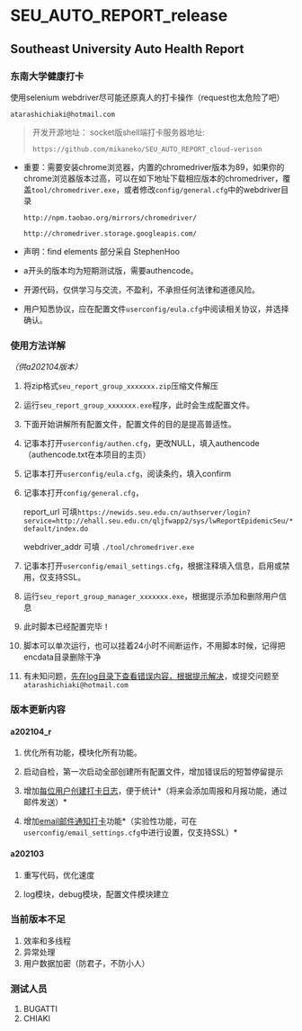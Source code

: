 # SEU_AUTO_REPORT_release
## Southeast University Auto Health Report

### 东南大学健康打卡

使用selenium webdriver尽可能还原真人的打卡操作（request也太危险了吧）

`atarashichiaki@hotmail.com`



> 开发开源地址：  socket版shell端打卡服务器地址:
>
> `https://github.com/mikaneko/SEU_AUTO_REPORT_cloud-verison`



- 重要：需要安装chrome浏览器，内置的chromedriver版本为89，如果你的chrome浏览器版本过高，可以在如下地址下载相应版本的chromedriver，覆盖`tool/chromedriver.exe`，或者修改`config/general.cfg`中的webdriver目录

  `http://npm.taobao.org/mirrors/chromedriver/`

  `http://chromedriver.storage.googleapis.com/`

- 声明：find elements 部分采自 StephenHoo



- a开头的版本均为短期测试版，需要authencode。
- 开源代码，仅供学习与交流，不盈利，不承担任何法律和道德风险。
- 用户知悉协议，应在配置文件`userconfig/eula.cfg`中阅读相关协议，并选择确认。


### 使用方法详解

*（供a202104版本）*

1. 将zip格式`seu_report_group_xxxxxxx.zip`压缩文件解压

2. 运行`seu_report_group_xxxxxxx.exe`程序，此时会生成配置文件。

3. 下面开始讲解所有配置文件，配置文件的目的是提高普适性。

4. 记事本打开`userconfig/authen.cfg`，更改NULL，填入authencode（authencode.txt在本项目的主页）

5. 记事本打开`userconfig/eula.cfg`，阅读条约，填入confirm

6. 记事本打开`config/general.cfg`，

   report_url 可填`https://newids.seu.edu.cn/authserver/login?service=http://ehall.seu.edu.cn/qljfwapp2/sys/lwReportEpidemicSeu/*default/index.do`

   webdriver_addr 可填 `./tool/chromedriver.exe`

7. 记事本打开`userconfig/email_settings.cfg`，根据注释填入信息，启用或禁用，仅支持SSL。

8. 运行`seu_report_group_manager_xxxxxxx.exe`，根据提示添加和删除用户信息

9. 此时脚本已经配置完毕！

10. 脚本可以单次运行，也可以挂着24小时不间断运作，不用脚本时候，记得把encdata目录删除干净

11. 有未知问题，<u>先在log目录下查看错误内容，根据提示解决</u>，或提交问题至`atarashichiaki@hotmail.com`

### 版本更新内容
#### a202104_r
1. 优化所有功能，模块化所有功能。

2. 启动自检，第一次启动全部创建所有配置文件，增加错误后的短暂停留提示

3. 增加<u>每位用户创建打卡日志</u>，便于统计*（将来会添加周报和月报功能，通过邮件发送）*

4. 增加<u>email邮件通知打卡</u>功能*（实验性功能，可在`userconfig/email_settings.cfg`中进行设置，仅支持SSL）*

#### a202103
1. 重写代码，优化速度

2. log模块，debug模块，配置文件模块建立

### 当前版本不足
1. 效率和多线程
2. 异常处理
3. 用户数据加密（防君子，不防小人）

### 测试人员
1. BUGATTI
2. CHIAKI